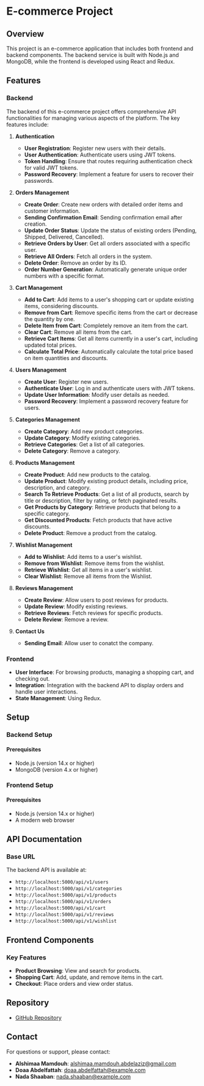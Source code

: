 # E-commerce Project

## Overview

This project is an e-commerce application that includes both frontend and backend components. The backend service is built with Node.js and MongoDB, while the frontend is developed using React and Redux.

## Features

### Backend

The backend of this e-commerce project offers comprehensive API functionalities for managing various aspects of the platform. The key features include:

1. **Authentication**
   - **User Registration**: Register new users with their details.
   - **User Authentication**: Authenticate users using JWT tokens.
   - **Token Handling**: Ensure that routes requiring authentication check for valid JWT tokens.
   - **Password Recovery**: Implement a feature for users to recover their passwords.

2. **Orders Management**
   - **Create Order**: Create new orders with detailed order items and customer information.
   - **Sending Confirmation Email**: Sending confirmation email after creation.
   - **Update Order Status**: Update the status of existing orders (Pending, Shipped, Delivered, Cancelled).
   - **Retrieve Orders by User**: Get all orders associated with a specific user.
   - **Retrieve All Orders**: Fetch all orders in the system.
   - **Delete Order**: Remove an order by its ID.
   - **Order Number Generation**: Automatically generate unique order numbers with a specific format.

3. **Cart Management**
   - **Add to Cart**: Add items to a user's shopping cart or update existing items, considering discounts.
   - **Remove from Cart**: Remove specific items from the cart or decrease the quantity by one.
   - **Delete Item from Cart**: Completely remove an item from the cart.
   - **Clear Cart**: Remove all items from the cart.
   - **Retrieve Cart Items**: Get all items currently in a user's cart, including updated total prices.
   - **Calculate Total Price**: Automatically calculate the total price based on item quantities and discounts.

4. **Users Management**
   - **Create User**: Register new users.
   - **Authenticate User**: Log in and authenticate users with JWT tokens.
   - **Update User Information**: Modify user details as needed.
   - **Password Recovery**: Implement a password recovery feature for users.

5. **Categories Management**
   - **Create Category**: Add new product categories.
   - **Update Category**: Modify existing categories.
   - **Retrieve Categories**: Get a list of all categories.
   - **Delete Category**: Remove a category.

6. **Products Management**
   - **Create Product**: Add new products to the catalog.
   - **Update Product**: Modify existing product details, including price, description, and category.
   - **Search To Retrieve Products**: Get a list of all products, search by title or description, filter by rating, or fetch paginated results.
   - **Get Products by Category**: Retrieve products that belong to a specific category.
   - **Get Discounted Products**: Fetch products that have active discounts.
   - **Delete Product**: Remove a product from the catalog.  

7. **Wishlist Management**
   - **Add to Wishlist**: Add items to a user's wishlist.
   - **Remove from Wishlist**: Remove items from the wishlist.
   - **Retrieve Wishlist**: Get all items in a user's wishlist.
   - **Clear Wishlist**: Remove all items from the Wishlist.

8. **Reviews Management**
   - **Create Review**: Allow users to post reviews for products.
   - **Update Review**: Modify existing reviews.
   - **Retrieve Reviews**: Fetch reviews for specific products.
   - **Delete Review**: Remove a review.

9. **Contact Us**
   - **Sending Email**: Allow user to conatct the company.
   

### Frontend

- **User Interface**: For browsing products, managing a shopping cart, and checking out.
- **Integration**: Integration with the backend API to display orders and handle user interactions.
- **State Management**: Using Redux.

## Setup

### Backend Setup

#### Prerequisites
- Node.js (version 14.x or higher)
- MongoDB (version 4.x or higher)

### Frontend Setup

#### Prerequisites
- Node.js (version 14.x or higher)
- A modern web browser

## API Documentation

### Base URL

The backend API is available at:

- `http://localhost:5000/api/v1/users`
- `http://localhost:5000/api/v1/categories`
- `http://localhost:5000/api/v1/products`
- `http://localhost:5000/api/v1/orders`
- `http://localhost:5000/api/v1/cart`
- `http://localhost:5000/api/v1/reviews`
- `http://localhost:5000/api/v1/wishlist`

## Frontend Components

### Key Features
- **Product Browsing**: View and search for products.
- **Shopping Cart**: Add, update, and remove items in the cart.
- **Checkout**: Place orders and view order status.

## Repository

- [GitHub Repository](https://github.com/doaaabdelfattah/E-commerce-Project)

## Contact

For questions or support, please contact:

- **Alshimaa Mamdouh**: alshimaa.mamdouh.abdelaziz@gmail.com
- **Doaa Abdelfattah**: doaa.abdelfattah@example.com
- **Nada Shaaban**: nada.shaaban@example.com
